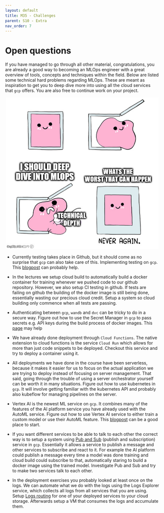 ```yaml
---
layout: default
title: M35 - Challenges
parent: S10 - Extra
nav_order: 7
---
```


# Open questions

If you have managed to go through all other material, congratulations, you are already a good way to becoming an MLOps
engineer with a great overview of tools, concepts and techniques within the field. Below are listed some technical 
hard problems regarding MLOps. These are meant as inspiration to get you to deep dive more into using all the cloud 
services that `gcp` offers. You are also free to continue work on your project.

<p align="center">
  <img src="../figures/technical_depth_meme.jpg" width="500" title="hover text">
</p>

* Currently testing takes place in Github, but it should come as no
  surprise that `gcp` can also take care of this. Implementing testing
  on `gcp`. This 
  [blogpost](https://mickeyabhi1999.medium.com/basic-ci-cd-on-google-cloud-platform-using-cloud-build-b5c33d6842a7)
  can probably help.

* In the lectures we setup cloud build to automatically build a docker
  container for training whenever we pushed code to our github repository.
  However, we also setup CI testing in github. If tests are failing on
  github the building of the docker image is still being done, essentially
  wasting our precious cloud credit. Setup a system so cloud building only
  commence when all tests are passing.

* Authenticating between `gcp`, `wandb` and `dvc` can be tricky to do in
  a secure way. Figure out how to use the Secret Manager in `gcp` to
  pass secrets e.g. API keys during the build process of docker images.
  This [page](https://docs.docker.com/develop/develop-images/build_enhancements/#new-docker-build-secret-information)
  may help

* We have already done deployment through `Cloud Functions`. The native extension
  to cloud functions is the service `Cloud Run` which allows for more than
  just code snippets to be deployed. Checkout this service and try to deploy
  a container using it.

* All deployments we have done in the course have been serverless, because
  it makes it easier for us to focus on the actual application we are trying
  to deploy instead of focusing on server management. That said, going through
  the trouble of using a server orchestrator yourself can be worth it in many
  situations. Figure out how to use kubernetes in `gcp`. It will involve getting
  familiar with the kubernetes API and probably also kubeflow for managing
  pipelines on the server.

* Vertex AI is the newest ML service on `gcp`. It combines many of the features
  of the AI platform service you have already used with the AutoML service. Figure
  out how to use Vertex AI service to either train a custom model or use their
  AutoML feature. This
  [blogpost](https://cloud.google.com/blog/topics/developers-practitioners/pytorch-google-cloud-how-train-and-tune-pytorch-models-vertex-ai)
  can be a good place to start.

* If you want different services to be able to talk to each other the correct way
  is to setup a system using [Pub and Sub](https://cloud.google.com/pubsub) 
  (publish and subscription) service in `gcp`. Essentially it allows a service
  to publish a message and other services to subscribe and react to it. For 
  example the AI platform could publish a message every time a model was done
  training and cloud build could subscribe to that, automatically staring to
  build a docker image using the trained model. Investigate Pub and Sub and
  try to make two services talk to each other.

* In the deployment exercises you probably looked at least once on the logs. We can
  automate what we do with the logs using the Logs Explorer service, which collects 
  all logs from all services that you are using. Setup
  [Logs routing](https://cloud.google.com/logging/docs/routing/overview) for one of
  your deployed services to your cloud storage. Afterwards setup a VM that consumes
  the logs and accumulate them.
  
